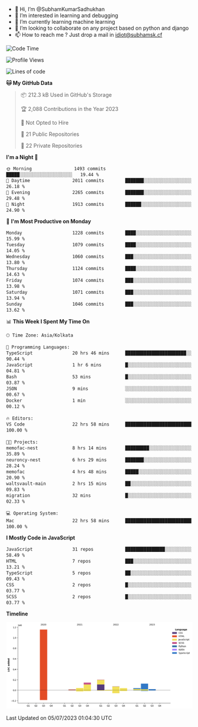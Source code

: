 - 👋 Hi, I’m @SubhamKumarSadhukhan
- 👀 I’m interested in learning and debugging
- 🌱 I’m currently learning machine learning
- 💞️ I’m looking to collaborate on any project based on python and django
- 📫 How to reach me ?
      Just drop a mail in idiot@subhamsk.cf

<!---
SubhamKumarSadhukhan/SubhamKumarSadhukhan is a ✨ special ✨ repository because its `README.md` (this file) appears on your GitHub profile.
You can click the Preview link to take a look at your changes.
--->


<!--START_SECTION:waka-->
![Code Time](http://img.shields.io/badge/Code%20Time-1%2C290%20hrs%205%20mins-blue)

![Profile Views](http://img.shields.io/badge/Profile%20Views-0-blue)

![Lines of code](https://img.shields.io/badge/From%20Hello%20World%20I%27ve%20Written-1.9%20million%20lines%20of%20code-blue)

**🐱 My GitHub Data** 

> 📦 212.3 kB Used in GitHub's Storage 
 > 
> 🏆 2,088 Contributions in the Year 2023
 > 
> 🚫 Not Opted to Hire
 > 
> 📜 21 Public Repositories 
 > 
> 🔑 22 Private Repositories 
 > 
**I'm a Night 🦉** 

```text
🌞 Morning                1493 commits        █████░░░░░░░░░░░░░░░░░░░░   19.44 % 
🌆 Daytime                2011 commits        ███████░░░░░░░░░░░░░░░░░░   26.18 % 
🌃 Evening                2265 commits        ███████░░░░░░░░░░░░░░░░░░   29.48 % 
🌙 Night                  1913 commits        ██████░░░░░░░░░░░░░░░░░░░   24.90 % 
```
📅 **I'm Most Productive on Monday** 

```text
Monday                   1228 commits        ████░░░░░░░░░░░░░░░░░░░░░   15.99 % 
Tuesday                  1079 commits        ████░░░░░░░░░░░░░░░░░░░░░   14.05 % 
Wednesday                1060 commits        ███░░░░░░░░░░░░░░░░░░░░░░   13.80 % 
Thursday                 1124 commits        ████░░░░░░░░░░░░░░░░░░░░░   14.63 % 
Friday                   1074 commits        ███░░░░░░░░░░░░░░░░░░░░░░   13.98 % 
Saturday                 1071 commits        ███░░░░░░░░░░░░░░░░░░░░░░   13.94 % 
Sunday                   1046 commits        ███░░░░░░░░░░░░░░░░░░░░░░   13.62 % 
```


📊 **This Week I Spent My Time On** 

```text
🕑︎ Time Zone: Asia/Kolkata

💬 Programming Languages: 
TypeScript               20 hrs 46 mins      ███████████████████████░░   90.44 % 
JavaScript               1 hr 6 mins         █░░░░░░░░░░░░░░░░░░░░░░░░   04.81 % 
Bash                     53 mins             █░░░░░░░░░░░░░░░░░░░░░░░░   03.87 % 
JSON                     9 mins              ░░░░░░░░░░░░░░░░░░░░░░░░░   00.67 % 
Docker                   1 min               ░░░░░░░░░░░░░░░░░░░░░░░░░   00.12 % 

🔥 Editors: 
VS Code                  22 hrs 58 mins      █████████████████████████   100.00 % 

🐱‍💻 Projects: 
memofac-nest             8 hrs 14 mins       █████████░░░░░░░░░░░░░░░░   35.89 % 
neuroncy-nest            6 hrs 29 mins       ███████░░░░░░░░░░░░░░░░░░   28.24 % 
memofac                  4 hrs 48 mins       █████░░░░░░░░░░░░░░░░░░░░   20.90 % 
waltsvault-main          2 hrs 15 mins       ██░░░░░░░░░░░░░░░░░░░░░░░   09.83 % 
migration                32 mins             █░░░░░░░░░░░░░░░░░░░░░░░░   02.33 % 

💻 Operating System: 
Mac                      22 hrs 58 mins      █████████████████████████   100.00 % 
```

**I Mostly Code in JavaScript** 

```text
JavaScript               31 repos            ███████████████░░░░░░░░░░   58.49 % 
HTML                     7 repos             ███░░░░░░░░░░░░░░░░░░░░░░   13.21 % 
TypeScript               5 repos             ██░░░░░░░░░░░░░░░░░░░░░░░   09.43 % 
CSS                      2 repos             █░░░░░░░░░░░░░░░░░░░░░░░░   03.77 % 
SCSS                     2 repos             █░░░░░░░░░░░░░░░░░░░░░░░░   03.77 % 
```



**Timeline**

![Lines of Code chart](https://raw.githubusercontent.com/SubhamKumarSadhukhan/SubhamKumarSadhukhan/main/assets/bar_graph.png)


 Last Updated on 05/07/2023 01:04:30 UTC
<!--END_SECTION:waka-->

